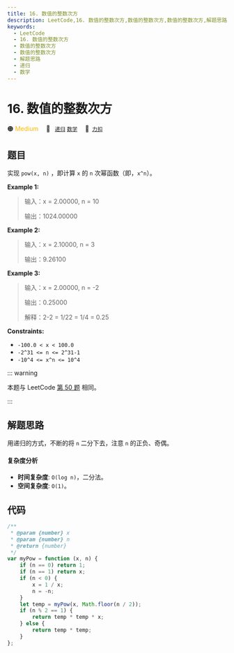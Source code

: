 ```yaml
---
title: 16. 数值的整数次方
description: LeetCode,16. 数值的整数次方,数值的整数次方,数值的整数次方,解题思路,递归,数学
keywords:
  - LeetCode
  - 16. 数值的整数次方
  - 数值的整数次方
  - 数值的整数次方
  - 解题思路
  - 递归
  - 数学
---
```


# 16. 数值的整数次方

🟠 <font color=#ffb800>Medium</font>&emsp; 🔖&ensp; [`递归`](/tag/recursion.md) [`数学`](/tag/math.md)&emsp; 🔗&ensp;[`力扣`](https://leetcode.cn/problems/shu-zhi-de-zheng-shu-ci-fang-lcof)

## 题目

实现 `pow(x, n)` ，即计算 `x` 的 `n` 次幂函数（即，`x^n`）。

**Example 1:**

> 输入：x = 2.00000, n = 10
>
> 输出：1024.00000

**Example 2:**

> 输入：x = 2.10000, n = 3
>
> 输出：9.26100

**Example 3:**

> 输入：x = 2.00000, n = -2
>
> 输出：0.25000
>
> 解释：2-2 = 1/22 = 1/4 = 0.25

**Constraints:**

- `-100.0 < x < 100.0`
- `-2^31 <= n <= 2^31-1`
- `-10^4 <= x^n <= 10^4`

::: warning

本题与 LeetCode [第 50 题](../problem/0050.md) 相同。

:::

## 解题思路

用递归的方式，不断的将 `n` 二分下去，注意 `n` 的正负、奇偶。

#### 复杂度分析

- **时间复杂度**: `O(log n)`，二分法。
- **空间复杂度**: `O(1)`。

## 代码

```javascript
/**
 * @param {number} x
 * @param {number} n
 * @return {number}
 */
var myPow = function (x, n) {
	if (n == 0) return 1;
	if (n == 1) return x;
	if (n < 0) {
		x = 1 / x;
		n = -n;
	}
	let temp = myPow(x, Math.floor(n / 2));
	if (n % 2 == 1) {
		return temp * temp * x;
	} else {
		return temp * temp;
	}
};
```
